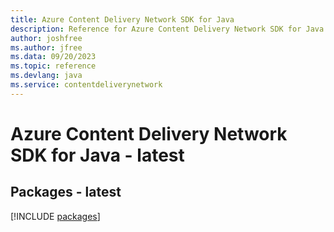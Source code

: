 ```yaml
---
title: Azure Content Delivery Network SDK for Java
description: Reference for Azure Content Delivery Network SDK for Java
author: joshfree
ms.author: jfree
ms.data: 09/20/2023
ms.topic: reference
ms.devlang: java
ms.service: contentdeliverynetwork
---
```

# Azure Content Delivery Network SDK for Java - latest
## Packages - latest
[!INCLUDE [packages](content-delivery-network-index.md)]